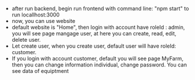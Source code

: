 <!-- @format -->

- after run backend, begin run frontend with command line: "npm start" to run locallhost:3000
- now, you can use website
- default website is "Home", then login with account have roleId : admin, you will see page mangage user, at here you
  can create, read, edit, delete user.
- Let create user, when you create user, default user will have roleId: customer.
- If you login with account customer, default you will see page MyFarm, then you can change information individual,
  change password. You can see data of equiptment

